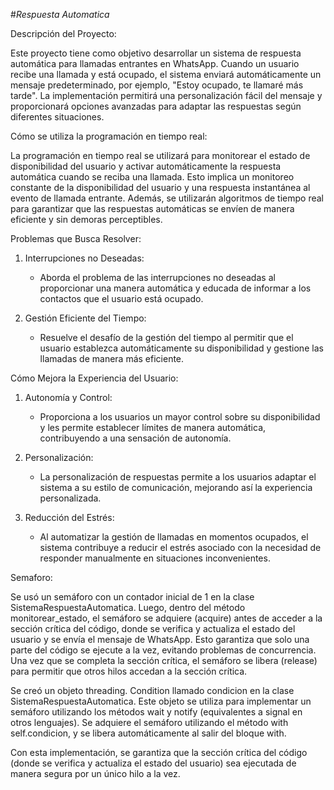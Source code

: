 #*Respuesta Automatica*

Descripción del Proyecto:

Este proyecto tiene como objetivo desarrollar un sistema de respuesta automática para llamadas entrantes en WhatsApp. Cuando un usuario recibe una llamada y está ocupado, el sistema enviará automáticamente un mensaje predeterminado, por ejemplo, "Estoy ocupado, te llamaré más tarde". La implementación permitirá una personalización fácil del mensaje y proporcionará opciones avanzadas para adaptar las respuestas según diferentes situaciones.

Cómo se utiliza la programación en tiempo real:

La programación en tiempo real se utilizará para monitorear el estado de disponibilidad del usuario y activar automáticamente la respuesta automática cuando se reciba una llamada. Esto implica un monitoreo constante de la disponibilidad del usuario y una respuesta instantánea al evento de llamada entrante. Además, se utilizarán algoritmos de tiempo real para garantizar que las respuestas automáticas se envíen de manera eficiente y sin demoras perceptibles.


Problemas que Busca Resolver:

1. Interrupciones no Deseadas:
   - Aborda el problema de las interrupciones no deseadas al proporcionar una manera automática y educada de informar a los contactos que el usuario está ocupado.

2. Gestión Eficiente del Tiempo:
   - Resuelve el desafío de la gestión del tiempo al permitir que el usuario establezca automáticamente su disponibilidad y gestione las llamadas de manera más eficiente.

Cómo Mejora la Experiencia del Usuario:

1. Autonomía y Control:
   - Proporciona a los usuarios un mayor control sobre su disponibilidad y les permite establecer límites de manera automática, contribuyendo a una sensación de autonomía.

2. Personalización:
   - La personalización de respuestas permite a los usuarios adaptar el sistema a su estilo de comunicación, mejorando así la experiencia personalizada.

3. Reducción del Estrés:
   - Al automatizar la gestión de llamadas en momentos ocupados, el sistema contribuye a reducir el estrés asociado con la necesidad de responder manualmente en situaciones inconvenientes.


Semaforo:

Se usó un semáforo con un contador inicial de 1 en la clase SistemaRespuestaAutomatica. Luego, dentro del método monitorear_estado, el semáforo se adquiere (acquire) antes de acceder a la sección crítica del código, donde se verifica y actualiza el estado del usuario y se envía el mensaje de WhatsApp. Esto garantiza que solo una parte del código se ejecute a la vez, evitando problemas de concurrencia. Una vez que se completa la sección crítica, el semáforo se libera (release) para permitir que otros hilos accedan a la sección crítica.

Se creó un objeto threading. Condition llamado condicion en la clase SistemaRespuestaAutomatica. Este objeto se utiliza para implementar un semáforo utilizando los métodos wait y notify (equivalentes a signal en otros lenguajes). Se adquiere el semáforo utilizando el método with self.condicion, y se libera automáticamente al salir del bloque with.

Con esta implementación, se garantiza que la sección crítica del código (donde se verifica y actualiza el estado del usuario) sea ejecutada de manera segura por un único hilo a la vez.

